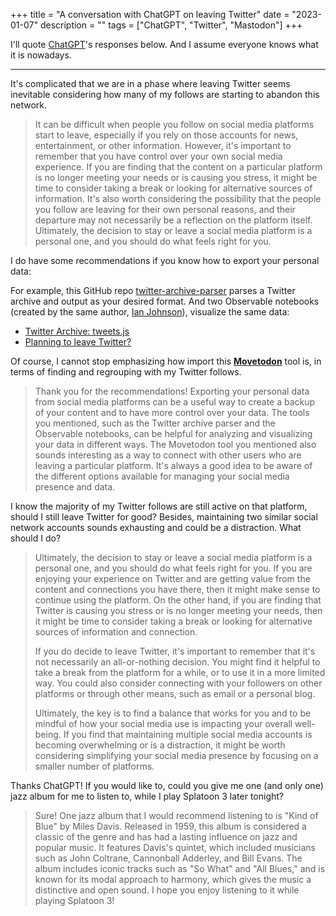 +++
title = "A conversation with ChatGPT on leaving Twitter"
date = "2023-01-07"
description = ""
tags = ["ChatGPT", "Twitter", "Mastodon"]
+++

I'll quote [ChatGPT](https://openai.com/blog/chatgpt/)'s responses below. And I assume everyone knows what it is nowadays.

***

It's complicated that we are in a phase where leaving Twitter seems inevitable considering how many of my follows are starting to abandon this network.

> It can be difficult when people you follow on social media platforms start to leave, especially if you rely on those accounts for news, entertainment, or other information. However, it's important to remember that you have control over your own social media experience. If you are finding that the content on a particular platform is no longer meeting your needs or is causing you stress, it might be time to consider taking a break or looking for alternative sources of information. It's also worth considering the possibility that the people you follow are leaving for their own personal reasons, and their departure may not necessarily be a reflection on the platform itself. Ultimately, the decision to stay or leave a social media platform is a personal one, and you should do what feels right for you.

I do have some recommendations if you know how to export your personal data:

For example, this GitHub repo [twitter-archive-parser](https://github.com/timhutton/twitter-archive-parser) parses a Twitter archive and output as your desired format. And two Observable notebooks (created by the same author, [Ian Johnson](https://observablehq.com/@enjalot)), visualize the same data:

- [Twitter Archive: tweets.js](https://observablehq.com/@enjalot/twitter-archive-tweets)
- [Planning to leave Twitter?](https://observablehq.com/@observablehq/save-and-analyze-your-twitter-archive)

Of course, I cannot stop emphasizing how import this [**Movetodon**](https://www.movetodon.org/) tool is, in terms of finding and regrouping with my Twitter follows.

> Thank you for the recommendations! Exporting your personal data from social media platforms can be a useful way to create a backup of your content and to have more control over your data. The tools you mentioned, such as the Twitter archive parser and the Observable notebooks, can be helpful for analyzing and visualizing your data in different ways. The Movetodon tool you mentioned also sounds interesting as a way to connect with other users who are leaving a particular platform. It's always a good idea to be aware of the different options available for managing your social media presence and data.

I know the majority of my Twitter follows are still active on that platform, should I still leave Twitter for good? Besides, maintaining two similar social network accounts sounds exhausting and could be a distraction. What should I do?

> Ultimately, the decision to stay or leave a social media platform is a personal one, and you should do what feels right for you. If you are enjoying your experience on Twitter and are getting value from the content and connections you have there, then it might make sense to continue using the platform. On the other hand, if you are finding that Twitter is causing you stress or is no longer meeting your needs, then it might be time to consider taking a break or looking for alternative sources of information and connection.
>
> If you do decide to leave Twitter, it's important to remember that it's not necessarily an all-or-nothing decision. You might find it helpful to take a break from the platform for a while, or to use it in a more limited way. You could also consider connecting with your followers on other platforms or through other means, such as email or a personal blog.
>
> Ultimately, the key is to find a balance that works for you and to be mindful of how your social media use is impacting your overall well-being. If you find that maintaining multiple social media accounts is becoming overwhelming or is a distraction, it might be worth considering simplifying your social media presence by focusing on a smaller number of platforms.

Thanks ChatGPT! If you would like to, could you give me one (and only one) jazz album for me to listen to, while I play Splatoon 3 later tonight?

> Sure! One jazz album that I would recommend listening to is "Kind of Blue" by Miles Davis. Released in 1959, this album is considered a classic of the genre and has had a lasting influence on jazz and popular music. It features Davis's quintet, which included musicians such as John Coltrane, Cannonball Adderley, and Bill Evans. The album includes iconic tracks such as "So What" and "All Blues," and is known for its modal approach to harmony, which gives the music a distinctive and open sound. I hope you enjoy listening to it while playing Splatoon 3!
